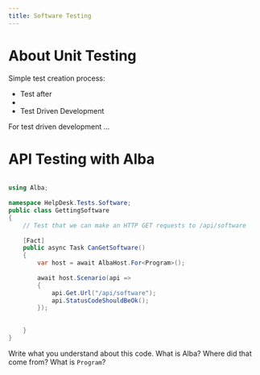 ```yaml
---
title: Software Testing
---
```


# About Unit Testing

Simple test creation process:
- Test after
- 
- Test Driven Development


For test driven development
...
 
 
# API Testing with Alba
 
```csharp
 
using Alba;
 
namespace HelpDesk.Tests.Software;
public class GettingSoftware
{
    // Test that we can make an HTTP GET requests to /api/software
 
    [Fact]
    public async Task CanGetSoftware()
    {
        var host = await AlbaHost.For<Program>();
 
        await host.Scenario(api =>
        {
            api.Get.Url("/api/software");
            api.StatusCodeShouldBeOk();
        });
 
 
    }
}
```
 
Write what you understand about this code. What is Alba? Where did that come from? What is `Program`?